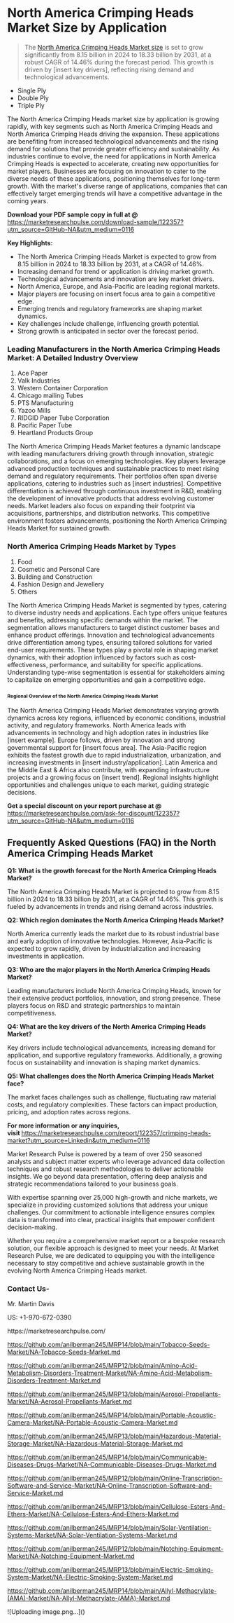 <h1>North America Crimping Heads Market&nbsp;Size by Application</h1><blockquote><p>The <a href="https://marketresearchpulse.com/download-sample/122357?utm_source=GitHub-NA&amp;utm_medium=0116">North America Crimping Heads Market size</a> is set to grow significantly from 8.15 billion in 2024 to 18.33 billion by 2031, at a robust CAGR of 14.46% during the forecast period. This growth is driven by [insert key drivers], reflecting rising demand and technological advancements.</p></blockquote><ul><li>Single Ply<li> Double Ply<li> Triple Ply</li></ul><p>The North America Crimping Heads market size by application is growing rapidly, with key segments such as North America Crimping Heads and North America Crimping Heads driving the expansion. These applications are benefiting from increased technological advancements and the rising demand for solutions that provide greater efficiency and sustainability. As industries continue to evolve, the need for applications in North America Crimping Heads is expected to accelerate, creating new opportunities for market players. Businesses are focusing on innovation to cater to the diverse needs of these applications, positioning themselves for long-term growth. With the market's diverse range of applications, companies that can effectively target emerging trends will have a competitive advantage in the coming years.</p><p><strong>Download your PDF sample copy in full at @ </strong><a href="https://marketresearchpulse.com/download-sample/122357?utm_source=GitHub-NA&amp;utm_medium=0116">https://marketresearchpulse.com/download-sample/122357?utm_source=GitHub-NA&amp;utm_medium=0116</a></p><p><strong>Key Highlights: </strong></p><ul><li>The North America Crimping Heads Market is expected to grow from 8.15 billion in 2024 to 18.33 billion by 2031, at a CAGR of 14.46%.</li><li>Increasing demand for trend or application is driving market growth.</li><li>Technological advancements and innovation are key market drivers.</li><li>North America, Europe, and Asia-Pacific are leading regional markets.</li><li>Major players are focusing on insert focus area to gain a competitive edge.</li><li>Emerging trends and regulatory frameworks are shaping market dynamics.</li><li>Key challenges include challenge, influencing growth potential.</li><li>Strong growth is anticipated in sector over the forecast period.</li></ul><h3>Leading Manufacturers in the North America Crimping Heads Market: A Detailed Industry Overview</h3><ol><li>Ace Paper</li><li>Valk Industries</li><li>Western Container Corporation</li><li>Chicago mailing Tubes</li><li>PTS Manufacturing</li><li>Yazoo Mills</li><li>RIDGID Paper Tube Corporation</li><li>Pacific Paper Tube</li><li>Heartland Products Group</li></ol><div class="flex max-w-full flex-col flex-grow"><div class="min-h-8 text-message flex w-full flex-col items-end gap-2 whitespace-normal break-words [.text-message+&amp;]:mt-5" dir="auto" data-message-author-role="assistant" data-message-id="fd8432e4-4910-450d-b182-61b7bfb0a01f" data-message-model-slug="gpt-4o"><div class="flex w-full flex-col gap-1 empty:hidden first:pt-[3px]"><div class="markdown prose w-full break-words dark:prose-invert light"><p>The North America Crimping Heads Market features a dynamic landscape with leading manufacturers driving growth through innovation, strategic collaborations, and a focus on emerging technologies. Key players leverage advanced production techniques and sustainable practices to meet rising demand and regulatory requirements. Their portfolios often span diverse applications, catering to industries such as [insert industries]. Competitive differentiation is achieved through continuous investment in R&amp;D, enabling the development of innovative products that address evolving customer needs. Market leaders also focus on expanding their footprint via acquisitions, partnerships, and distribution networks. This competitive environment fosters advancements, positioning the North America Crimping Heads Market for sustained growth.</p></div></div></div></div><h3>North America Crimping Heads Market by Types</h3><ol><li>Food<li> Cosmetic and Personal Care<li> Building and Construction<li> Fashion Design and Jewellery<li> Others</li></ol><div class="flex max-w-full flex-col flex-grow"><div class="min-h-8 text-message flex w-full flex-col items-end gap-2 whitespace-normal break-words [.text-message+&amp;]:mt-5" dir="auto" data-message-author-role="assistant" data-message-id="084470be-0bb7-4664-bddf-5156b4f41249" data-message-model-slug="gpt-4o-mini"><div class="flex w-full flex-col gap-1 empty:hidden first:pt-[3px]"><div class="markdown prose w-full break-words dark:prose-invert light"><p>The North America Crimping Heads Market is segmented by types, catering to diverse industry needs and applications. Each type offers unique features and benefits, addressing specific demands within the market. The segmentation allows manufacturers to target distinct customer bases and enhance product offerings. Innovation and technological advancements drive differentiation among types, ensuring tailored solutions for varied end-user requirements. These types play a pivotal role in shaping market dynamics, with their adoption influenced by factors such as cost-effectiveness, performance, and suitability for specific applications. Understanding type-wise segmentation is essential for stakeholders aiming to capitalize on emerging opportunities and gain a competitive edge.</p></div></div></div></div><h3><span style="font-size: 11px;">Regional Overview of the North America Crimping Heads Market</span></h3><div class="flex max-w-full flex-col flex-grow"><div class="min-h-8 text-message flex w-full flex-col items-end gap-2 whitespace-normal break-words [.text-message+&amp;]:mt-5" dir="auto" data-message-author-role="assistant" data-message-id="e9038762-ce64-4e30-91c9-9bd413514231" data-message-model-slug="gpt-4o-mini"><div class="flex w-full flex-col gap-1 empty:hidden first:pt-[3px]"><div class="markdown prose w-full break-words dark:prose-invert light"><p>The North America Crimping Heads Market demonstrates varying growth dynamics across key regions, influenced by economic conditions, industrial activity, and regulatory frameworks. North America leads with advancements in technology and high adoption rates in industries like [insert example]. Europe follows, driven by innovation and strong governmental support for [insert focus area]. The Asia-Pacific region exhibits the fastest growth due to rapid industrialization, urbanization, and increasing investments in [insert industry/application]. Latin America and the Middle East &amp; Africa also contribute, with expanding infrastructure projects and a growing focus on [insert trend]. Regional insights highlight opportunities and challenges unique to each market, guiding strategic decisions.</p></div></div></div></div><p><strong>Get a special discount on your report purchase at @ </strong><a href="https://marketresearchpulse.com/ask-for-discount/122357?utm_source=GitHub-NA&amp;utm_medium=0116">https://marketresearchpulse.com/ask-for-discount/122357?utm_source=GitHub-NA&amp;utm_medium=0116</a></p><h2>Frequently Asked Questions (FAQ) in the North America Crimping Heads Market</h2><p><strong>Q1: What is the growth forecast for the North America Crimping Heads Market?</strong></p><p>The North America Crimping Heads Market is projected to grow from 8.15 billion in 2024 to 18.33 billion by 2031, at a CAGR of 14.46%. This growth is fueled by advancements in trends and rising demand across industries.</p><p><strong>Q2: Which region dominates the North America Crimping Heads Market?</strong></p><p>North America currently leads the market due to its robust industrial base and early adoption of innovative technologies. However, Asia-Pacific is expected to grow rapidly, driven by industrialization and increasing investments in application.</p><p><strong>Q3: Who are the major players in the North America Crimping Heads Market?</strong></p><p>Leading manufacturers include North America Crimping Heads, known for their extensive product portfolios, innovation, and strong presence. These players focus on R&amp;D and strategic partnerships to maintain competitiveness.</p><p><strong>Q4: What are the key drivers of the North America Crimping Heads Market?</strong></p><p>Key drivers include technological advancements, increasing demand for application, and supportive regulatory frameworks. Additionally, a growing focus on sustainability and innovation is shaping market dynamics.</p><p><strong>Q5: What challenges does the North America Crimping Heads Market face?</strong></p><p>The market faces challenges such as challenge, fluctuating raw material costs, and regulatory complexities. These factors can impact production, pricing, and adoption rates across regions.</p><p><strong>For more information or any inquiries, visit&nbsp;</strong><a href="https://marketresearchpulse.com/report/122357/crimping-heads-market?utm_source=Linkedin&utm_medium=0116">https://marketresearchpulse.com/report/122357/crimping-heads-market?utm_source=Linkedin&utm_medium=0116</a></p><p>Market Research Pulse is powered by a team of over 250 seasoned analysts and subject matter experts who leverage advanced data collection techniques and robust research methodologies to deliver actionable insights. We go beyond data presentation, offering deep analysis and strategic recommendations tailored to your business goals.</p><p>With expertise spanning over 25,000 high-growth and niche markets, we specialize in providing customized solutions that address your unique challenges. Our commitment to actionable intelligence ensures complex data is transformed into clear, practical insights that empower confident decision-making.</p><p>Whether you require a comprehensive market report or a bespoke research solution, our flexible approach is designed to meet your needs. At Market Research Pulse, we are dedicated to equipping you with the intelligence necessary to stay competitive and achieve sustainable growth in the evolving North America Crimping Heads market.</p><h3><strong>Contact Us-</strong></h3><p>Mr. Martin Davis</p><p>US: +1-970-672-0390</p><p>https://marketresearchpulse.com/</p><p><a href="https://github.com/anilberman245/MRP14/blob/main/Tobacco-Seeds-Market/NA-Tobacco-Seeds-Market.md">https://github.com/anilberman245/MRP14/blob/main/Tobacco-Seeds-Market/NA-Tobacco-Seeds-Market.md</a></p><p><a href="https://github.com/anilberman245/MRP12/blob/main/Amino-Acid-Metabolism-Disorders-Treatment-Market/NA-Amino-Acid-Metabolism-Disorders-Treatment-Market.md">https://github.com/anilberman245/MRP12/blob/main/Amino-Acid-Metabolism-Disorders-Treatment-Market/NA-Amino-Acid-Metabolism-Disorders-Treatment-Market.md</a></p><p><a href="https://github.com/anilberman245/MRP13/blob/main/Aerosol-Propellants-Market/NA-Aerosol-Propellants-Market.md">https://github.com/anilberman245/MRP13/blob/main/Aerosol-Propellants-Market/NA-Aerosol-Propellants-Market.md</a></p><p><a href="https://github.com/anilberman245/MRP14/blob/main/Portable-Acoustic-Camera-Market/NA-Portable-Acoustic-Camera-Market.md">https://github.com/anilberman245/MRP14/blob/main/Portable-Acoustic-Camera-Market/NA-Portable-Acoustic-Camera-Market.md</a></p><p><a href="https://github.com/anilberman245/MRP13/blob/main/Hazardous-Material-Storage-Market/NA-Hazardous-Material-Storage-Market.md">https://github.com/anilberman245/MRP13/blob/main/Hazardous-Material-Storage-Market/NA-Hazardous-Material-Storage-Market.md</a></p><p><a href="https://github.com/anilberman245/MRP14/blob/main/Communicable-Diseases-Drugs-Market/NA-Communicable-Diseases-Drugs-Market.md">https://github.com/anilberman245/MRP14/blob/main/Communicable-Diseases-Drugs-Market/NA-Communicable-Diseases-Drugs-Market.md</a></p><p><a href="https://github.com/anilberman245/MRP12/blob/main/Online-Transcription-Software-and-Service-Market/NA-Online-Transcription-Software-and-Service-Market.md">https://github.com/anilberman245/MRP12/blob/main/Online-Transcription-Software-and-Service-Market/NA-Online-Transcription-Software-and-Service-Market.md</a></p><p><a href="https://github.com/anilberman245/MRP13/blob/main/Cellulose-Esters-And-Ethers-Market/NA-Cellulose-Esters-And-Ethers-Market.md">https://github.com/anilberman245/MRP13/blob/main/Cellulose-Esters-And-Ethers-Market/NA-Cellulose-Esters-And-Ethers-Market.md</a></p><p><a href="https://github.com/anilberman245/MRP14/blob/main/Solar-Ventilation-Systems-Market/NA-Solar-Ventilation-Systems-Market.md">https://github.com/anilberman245/MRP14/blob/main/Solar-Ventilation-Systems-Market/NA-Solar-Ventilation-Systems-Market.md</a></p><p><a href="https://github.com/anilberman245/MRP12/blob/main/Notching-Equipment-Market/NA-Notching-Equipment-Market.md">https://github.com/anilberman245/MRP12/blob/main/Notching-Equipment-Market/NA-Notching-Equipment-Market.md</a></p><p><a href="https://github.com/anilberman245/MRP13/blob/main/Electric-Smoking-System-Market/NA-Electric-Smoking-System-Market.md">https://github.com/anilberman245/MRP13/blob/main/Electric-Smoking-System-Market/NA-Electric-Smoking-System-Market.md</a></p><p><a href="https://github.com/anilberman245/MRP14/blob/main/Allyl-Methacrylate-(AMA)-Market/NA-Allyl-Methacrylate-(AMA)-Market.md">https://github.com/anilberman245/MRP14/blob/main/Allyl-Methacrylate-(AMA)-Market/NA-Allyl-Methacrylate-(AMA)-Market.md</a></p>
![Uploading image.png…]()
